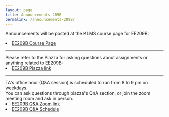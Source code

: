 ```yaml
---
layout: page
title: Announcements-209B
permalink: /announcements-209B/
---
```


Announcements will be posted at the KLMS course page for EE209B:
<li class="toclevel-1"> <a href="http://klms.kaist.ac.kr/course/view.php?id=118850">EE209B Course Page</a><br>

<hr><p></p>
Please refer to the Piazza for asking questions about assignments or anything related to EE209B:
<li class="toclevel-1"> <a href="https://piazza.com/kaist.ac.kr/fall2020/ee209b">EE209B Piazza link</a><br>

<hr><p></p>
TA's office hour (Q&A session) is scheduled to run from 8 to 9 pm on weekdays. <br>
You can ask questions through piazza's QnA section, or join the zoom meeting room and ask in person. <br>
<li class="toclevel-1"> <a href="https://us02web.zoom.us/j/89393882814?pwd=Rjkrck40ZU5CaVdGZ2pHem5YNi9rZz09">EE209B Q&A Zoom link</a><br>
<li class="toclevel-1"> <a href="https://docs.google.com/spreadsheets/d/1sHbGvaYid7MgxCPHkWQqb7CI-r4X4gPIScZjlSGAP2g/edit?usp=sharing">EE209B Q&A Schedule</a><br>
